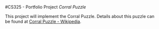 #CS325 - Portfolio Project
*Corral Puzzle*

This project will implement the Corral Puzzle.  Details about this puzzle can be found
at [Corral Puzzle - Wikipedia](https://en.wikipedia.org/wiki/Bag_(puzzle)).